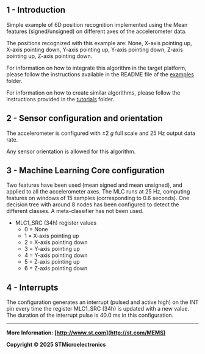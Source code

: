 ## 1 - Introduction

Simple example of 6D position recognition implemented using the Mean features (signed/unsigned) on different axes of the accelerometer data.

The positions recognized with this example are: None, X-axis pointing up, X-axis pointing down, Y-axis pointing up, Y-axis pointing down, Z-axis pointing up, Z-axis pointing down.

For information on how to integrate this algorithm in the target platform, please follow the instructions available in the README file of the [examples](../../) folder.

For information on how to create similar algorithms, please follow the instructions provided in the [tutorials](../../../tutorials) folder.

## 2 - Sensor configuration and orientation

The accelerometer is configured with ±2 *g* full scale and 25 Hz output data rate.

Any sensor orientation is allowed for this algorithm.


## 3 - Machine Learning Core configuration

Two features have been used (mean signed and mean unsigned), and applied to all the accelerometer axes.
The MLC runs at 25 Hz, computing features on windows of 15 samples (corresponding to 0.6 seconds).
One decision tree with around 8 nodes has been configured to detect the different classes.
A meta-classifier has not been used.

- MLC1_SRC (34h) register values
  - 0 = None
  - 1 = X-axis pointing up
  - 2 = X-axis pointing down
  - 3 = Y-axis pointing up
  - 4 = Y-axis pointing down
  - 5 = Z-axis pointing up
  - 6 = Z-axis pointing down


## 4 - Interrupts

The configuration generates an interrupt (pulsed and active high) on the INT pin every time the register MLC1_SRC (34h) is updated with a new value. The duration of the interrupt pulse is 40.0 ms in this configuration.

------

**More Information: [http://www.st.com](http://st.com/MEMS)**

**Copyright © 2025 STMicroelectronics**